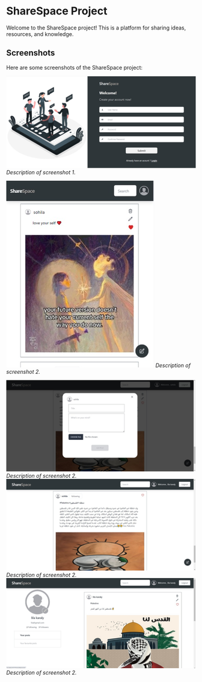 # ShareSpace Project

Welcome to the ShareSpace project! This is a platform for sharing ideas, resources, and knowledge.


## Screenshots

Here are some screenshots of the ShareSpace project:

![Screenshot 1](project/src/assets/screenShots/1.jpeg)
*Description of screenshot 1.*

![Screenshot 2](project/src/assets/screenShots/2.jpeg)
*Description of screenshot 2.*

![Screenshot 2](project/src/assets/screenShots/3.jpeg)
*Description of screenshot 2.*
![Screenshot 2](project/src/assets/screenShots/4.jpeg)
*Description of screenshot 2.*
![Screenshot 2](project/src/assets/screenShots/5.jpeg)
*Description of screenshot 2.*
